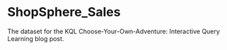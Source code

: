 # ShopSphere_Sales
The dataset for the KQL Choose-Your-Own-Adventure: Interactive Query Learning blog post.

